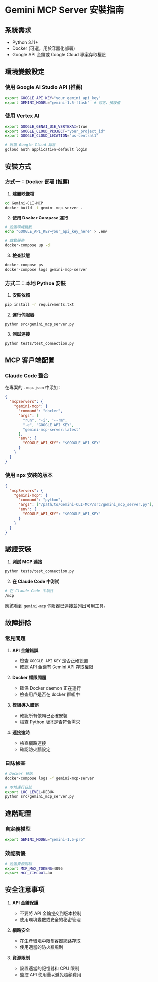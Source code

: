 # Gemini MCP Server 安裝指南

## 系統需求

- Python 3.11+
- Docker (可選，用於容器化部署)
- Google API 金鑰或 Google Cloud 專案存取權限

## 環境變數設定

### 使用 Google AI Studio API (推薦)

```bash
export GOOGLE_API_KEY="your_gemini_api_key"
export GEMINI_MODEL="gemini-1.5-flash"  # 可選，預設值
```

### 使用 Vertex AI

```bash
export GOOGLE_GENAI_USE_VERTEXAI=true
export GOOGLE_CLOUD_PROJECT="your_project_id"
export GOOGLE_CLOUD_LOCATION="us-central1"

# 設置 Google Cloud 認證
gcloud auth application-default login
```

## 安裝方式

### 方式一：Docker 部署 (推薦)

1. **建置映像檔**
```bash
cd Gemini-CLI-MCP
docker build -t gemini-mcp-server .
```

2. **使用 Docker Compose 運行**
```bash
# 設置環境變數
echo "GOOGLE_API_KEY=your_api_key_here" > .env

# 啟動服務
docker-compose up -d
```

3. **檢查狀態**
```bash
docker-compose ps
docker-compose logs gemini-mcp-server
```

### 方式二：本地 Python 安裝

1. **安裝依賴**
```bash
pip install -r requirements.txt
```

2. **運行伺服器**
```bash
python src/gemini_mcp_server.py
```

3. **測試連接**
```bash
python tests/test_connection.py
```

## MCP 客戶端配置

### Claude Code 整合

在專案的 `.mcp.json` 中添加：

```json
{
  "mcpServers": {
    "gemini-mcp": {
      "command": "docker",
      "args": [
        "run", "-i", "--rm",
        "-e", "GOOGLE_API_KEY",
        "gemini-mcp-server:latest"
      ],
      "env": {
        "GOOGLE_API_KEY": "$GOOGLE_API_KEY"
      }
    }
  }
}
```

### 使用 npx 安裝的版本

```json
{
  "mcpServers": {
    "gemini-mcp": {
      "command": "python",
      "args": ["/path/to/Gemini-CLI-MCP/src/gemini_mcp_server.py"],
      "env": {
        "GOOGLE_API_KEY": "$GOOGLE_API_KEY"
      }
    }
  }
}
```

## 驗證安裝

1. **測試 MCP 連接**
```bash
python tests/test_connection.py
```

2. **在 Claude Code 中測試**
```bash
# 在 Claude Code 中執行
/mcp
```

應該看到 `gemini-mcp` 伺服器已連接並列出可用工具。

## 故障排除

### 常見問題

1. **API 金鑰錯誤**
   - 檢查 `GOOGLE_API_KEY` 是否正確設置
   - 確認 API 金鑰有 Gemini API 存取權限

2. **Docker 權限問題**
   - 確保 Docker daemon 正在運行
   - 檢查用戶是否在 docker 群組中

3. **模組導入錯誤**
   - 確認所有依賴已正確安裝
   - 檢查 Python 版本是否符合需求

4. **連接逾時**
   - 檢查網路連接
   - 確認防火牆設定

### 日誌檢查

```bash
# Docker 日誌
docker-compose logs -f gemini-mcp-server

# 本地運行日誌
export LOG_LEVEL=DEBUG
python src/gemini_mcp_server.py
```

## 進階配置

### 自定義模型

```bash
export GEMINI_MODEL="gemini-1.5-pro"
```

### 效能調優

```bash
# 設置資源限制
export MCP_MAX_TOKENS=4096
export MCP_TIMEOUT=30
```

## 安全注意事項

1. **API 金鑰保護**
   - 不要將 API 金鑰提交到版本控制
   - 使用環境變數或安全的秘密管理

2. **網路安全**
   - 在生產環境中限制容器網路存取
   - 使用適當的防火牆規則

3. **資源限制**
   - 設置適當的記憶體和 CPU 限制
   - 監控 API 使用量以避免超額費用